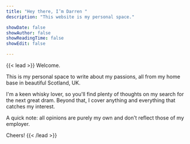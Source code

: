 ```yaml
---
title: "Hey there, I’m Darren "
description: "This website is my personal space."

showDate: false
showAuthor: false
showReadingTime: false
showEdit: false

---
```

{{< lead >}}
Welcome. 

This is my personal space to write about my passions, all from my home base in beautiful Scotland, UK.

I'm a keen whisky lover, so you'll find plenty of thoughts on my search for the next great dram. Beyond that, I cover anything and everything that catches my interest.

A quick note: all opinions are purely my own and don't reflect those of my employer.

Cheers!
{{< /lead >}}

